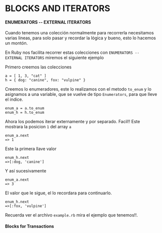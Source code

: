 # BLOCKS AND ITERATORS

#### ENUMERATORS -- EXTERNAL ITERATORS

Cuando tenemos una colección normalmente para recorrerla necesitamos varias lineas, para solo pasar y recordar la lógica y bueno, esto lo hacemos un montón.

En Ruby nos facilita recorrer estas colecciones con `ENUMERATORS -- EXTERNAL ITERATORS`
miremos el siguiente ejemplo

Primero creemos las colecciones
```
a = [ 1, 3, "cat" ]
h = { dog: "canine", fox: "vulpine" }
```

Creemos lo enumeradores, este lo realizamos con el metodo `to_enum` y lo asignamos a una variable, que se vuelve de tipo `Enumerators`, para que lleve el indice.
```
enum_a = a.to_enum
enum_h = h.to_enum
```
Ahora los podemos iterar externamente y por separado. Facil!!
Este mostrara la posicion `1` del array `a`
```
enum_a.next
=> 1
```
Este la primera llave valor
```
enum_h.next
=>[:dog, 'canine']
```
Y así sucesivamente
```
enum_a.next
=> 3
```
El valor que le sigue, el lo recordara para continuarlo.
```
enum_h.next
=>[:fox, 'vulpine']
```

Recuerda ver el archivo `example.rb` mira el ejemplo que tenemos!!.

#### Blocks for Transactions
